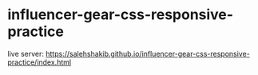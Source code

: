 # influencer-gear-css-responsive-practice

live server: https://salehshakib.github.io/influencer-gear-css-responsive-practice/index.html